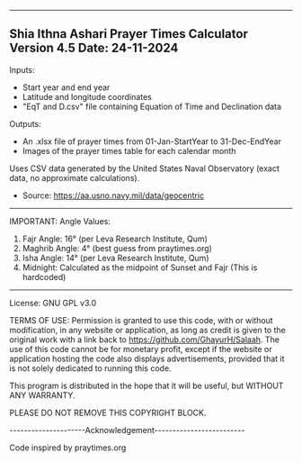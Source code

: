 ----------------------------------------------------------
Shia Ithna Ashari Prayer Times Calculator
Version 4.5
Date: 24-11-2024
----------------------------------------------------------
Inputs:
- Start year and end year
- Latitude and longitude coordinates
- "EqT and D.csv" file containing Equation of Time and Declination data

Outputs:
- An .xlsx file of prayer times from 01-Jan-StartYear to 31-Dec-EndYear
- Images of the prayer times table for each calendar month   

Uses CSV data generated by the United States Naval Observatory (exact data, no approximate calculations).
- Source: https://aa.usno.navy.mil/data/geocentric

----------------------------------------------------------
IMPORTANT: Angle Values:
1. Fajr Angle:      16° (per Leva Research Institute, Qum)
2. Maghrib Angle:   4° (best guess from praytimes.org)
3. Isha Angle:      14° (per Leva Research Institute, Qum)
4. Midnight:        Calculated as the midpoint of Sunset and Fajr (This is hardcoded)

----------------------------------------------------------

License: GNU GPL v3.0

TERMS OF USE:
Permission is granted to use this code, with or without modification, in any website or application, as long as credit is given to the original work with a link back to https://github.com/GhayurH/Salaah. The use of this code cannot be for monetary profit, except if the website or application hosting the code also displays advertisements, provided that it is not solely dedicated to running this code.

This program is distributed in the hope that it will be useful, but WITHOUT ANY WARRANTY.

PLEASE DO NOT REMOVE THIS COPYRIGHT BLOCK.

---------------------Acknowledgement-------------------------

Code inspired by praytimes.org
